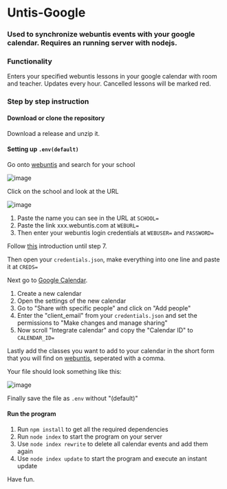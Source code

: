 # Untis-Google

### Used to synchronize webuntis events with your google calendar. Requires an running server with nodejs.

### Functionality
Enters your specified webuntis lessons in your google calendar with room and teacher. Updates every hour. Cancelled lessons will be marked red.

### Step by step instruction

#### Download or clone the repository
Download a release and unzip it.

#### Setting up ```.env(default)```
Go onto [webuntis](https://webuntis.com) and search for your school

![image](https://user-images.githubusercontent.com/31077445/194700863-1e9e8e2e-93bb-4760-b9d3-fcea18444170.png)

Click on the school and look at the URL

![image](https://user-images.githubusercontent.com/31077445/194700913-ee48d3fe-c87c-4ce6-baf8-a071be304c12.png)

1. Paste the name you can see in the URL at ```SCHOOL=```
2. Paste the link xxx.webuntis.com at ```WEBURL=```
3. Then enter your webuntis login credentials at ```WEBUSER=``` and ```PASSWORD=```

Follow [this](https://developers.google.com/calendar/api/quickstart/nodejs) introduction until step 7.

Then open your ```credentials.json```, make everything into one line and paste it at ```CREDS=```

Next go to [Google Calendar](https://calendar.google.com).

1. Create a new calendar
2. Open the settings of the new calendar
3. Go to "Share with specific people" and click on "Add people"
4. Enter the "client_email" from your ```credentials.json``` and set the permissions to "Make changes and manage sharing"
5. Now scroll "Integrate calendar" and copy the "Calendar ID" to ```CALENDAR_ID=```

Lastly add the classes you want to add to your calendar in the short form that you will find on [webuntis](https://webuntis.com), seperated with a comma.

Your file should look something like this:

![image](https://user-images.githubusercontent.com/31077445/194701967-c52c709e-b688-4ca0-829f-636819949672.png)

Finally save the file as ```.env``` without "(default)"

#### Run the program

1. Run ```npm install``` to get all the required dependencies
2. Run ```node index``` to start the program on your server
3. Use ```node index rewrite``` to delete all calendar events and add them again
4. Use ```node index update``` to start the program and execute an instant update

Have fun.
